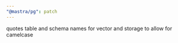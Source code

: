 ```yaml
---
"@mastra/pg": patch
---
```


quotes table and schema names for vector and storage to allow for camelcase
